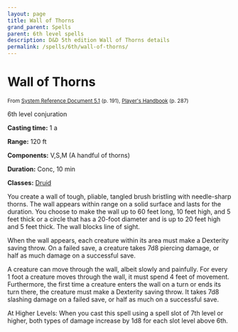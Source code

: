 ```yaml
---
layout: page
title: Wall of Thorns
grand_parent: Spells
parent: 6th level spells 
description: D&D 5th edition Wall of Thorns details
permalink: /spells/6th/wall-of-thorns/
---
```


# Wall of Thorns

<small>From <a target="_blank" href="https://media.wizards.com/2016/downloads/DND/SRD-OGL_V5.1.pdf">System Reference Document 5.1</a> (p. 191), <a target="_blank" href="https://dnd.wizards.com/products/tabletop-games/rpg-products/rpg_playershandbook">Player's Handbook</a> (p. 287)</small>


6th level conjuration

**Casting time:** 1 a

**Range:** 120 ft

**Components:** V,S,M (A handful of thorns)

**Duration:** Conc, 10 min

**Classes:** [Druid](/classes/druid/)

You create a wall of tough, pliable, tangled brush bristling with needle-sharp thorns. The wall appears within range on a solid surface and lasts for the duration. You choose to make the wall up to 60 feet long, 10 feet high, and 5 feet thick or a circle that has a 20-foot diameter and is up to 20 feet high and 5 feet thick. The wall blocks line of sight.

   When the wall appears, each creature within its area must make a Dexterity saving throw. On a failed save, a creature takes 7d8 piercing damage, or half as much damage on a successful save.

   A creature can move through the wall, albeit slowly and painfully. For every 1 foot a creature moves through the wall, it must spend 4 feet of movement. Furthermore, the first time a creature enters the wall on a turn or ends its turn there, the creature must make a Dexterity saving throw. It takes 7d8 slashing damage on a failed save, or half as much on a successful save.

   At Higher Levels: When you cast this spell using a spell slot of 7th level or higher, both types of damage increase by 1d8 for each slot level above 6th.